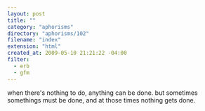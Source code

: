 ```yaml
---
layout: post
title: ""
category: "aphorisms"
directory: "aphorisms/102"
filename: "index"
extension: "html"
created_at: 2009-05-10 21:21:22 -04:00
filter:
  - erb
  - gfm
---
```


when there's nothing to do, anything can be done. but sometimes somethings must be done, and at those times nothing gets done.
